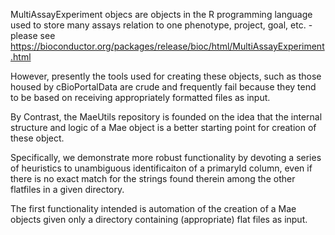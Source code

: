 MultiAssayExperiment objecs are objects in the R programming language used to store many assays relation to one phenotype, project, goal, etc. - please see https://bioconductor.org/packages/release/bioc/html/MultiAssayExperiment.html

However, presently the tools used for creating these objects, such as those housed by cBioPortalData are crude and frequently fail because they tend to be based on receiving appropriately formatted files as input.

By Contrast, the MaeUtils repository is founded on the idea that the internal structure and logic of a Mae object is a better starting point for creation of these object.

Specifically, we demonstrate more robust functionality by devoting a series of heuristics to unambiguous identificaiton of a primaryId column, even if there is no exact match for the strings found therein among the other flatfiles in a given directory.

The first functionality intended is automation of the creation of a Mae objects given only a directory containing (appropriate) flat files as input.
